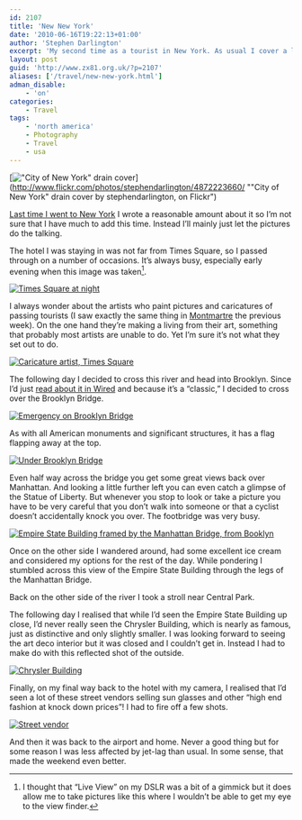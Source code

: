 ```yaml
---
id: 2107
title: 'New New York'
date: '2010-06-16T19:22:13+01:00'
author: 'Stephen Darlington'
excerpt: 'My second time as a tourist in New York. As usual I cover a lot of ground.'
layout: post
guid: 'http://www.zx81.org.uk/?p=2107'
aliases: ['/travel/new-new-york.html']
adman_disable:
    - 'on'
categories:
    - Travel
tags:
    - 'north america'
    - Photography
    - Travel
    - usa
---
```


[!["City of New York" drain cover](https://i0.wp.com/farm5.staticflickr.com/4099/4872223660_355d42a61c.jpg?resize=500%2C333)](http://www.flickr.com/photos/stephendarlington/4872223660/ ""City of New York" drain cover by stephendarlington, on Flickr")

[Last time I went to New York](http://www.zx81.org.uk/travel/new-york-2006.html) I wrote a reasonable amount about it so I’m not sure that I have much to add this time. Instead I’ll mainly just let the pictures do the talking.

The hotel I was staying in was not far from Times Square, so I passed through on a number of occasions. It’s always busy, especially early evening when this image was taken[^1].

[![Times Square at night](https://i0.wp.com/farm5.staticflickr.com/4095/4872224692_8d2bd30e19.jpg?resize=500%2C333)](http://www.flickr.com/photos/stephendarlington/4872224692/ "Times Square at night by stephendarlington, on Flickr")

I always wonder about the artists who paint pictures and caricatures of passing tourists (I saw exactly the same thing in [Montmartre](http://www.zx81.org.uk/travel/paris-part-deux.html) the previous week). On the one hand they’re making a living from their art, something that probably most artists are unable to do. Yet I’m sure it’s not what they set out to do.

[![Caricature artist, Times Square](https://i0.wp.com/farm5.staticflickr.com/4139/4872225234_83f8452697.jpg?resize=500%2C333)](http://www.flickr.com/photos/stephendarlington/4872225234/ "Caricature artist, Times Square by stephendarlington, on Flickr")

The following day I decided to cross this river and head into Brooklyn. Since I’d just [read about it in Wired](http://www.wired.com/thisdayintech/2010/05/0524brooklyn-bridge-opens/) and because it’s a “classic,” I decided to cross over the Brooklyn Bridge.

[![Emergency on Brooklyn Bridge](https://i0.wp.com/farm5.staticflickr.com/4082/4872225422_0b437be069.jpg?resize=500%2C333)](http://www.flickr.com/photos/stephendarlington/4872225422/ "Emergency on Brooklyn Bridge by stephendarlington, on Flickr")

As with all American monuments and significant structures, it has a flag flapping away at the top.

[![Under Brooklyn Bridge](https://i0.wp.com/farm5.staticflickr.com/4093/4872225742_02ee58a1e1.jpg?resize=500%2C333)](http://www.flickr.com/photos/stephendarlington/4872225742/ "Under Brooklyn Bridge by stephendarlington, on Flickr")

Even half way across the bridge you get some great views back over Manhattan. And looking a little further left you can even catch a glimpse of the Statue of Liberty. But whenever you stop to look or take a picture you have to be very careful that you don’t walk into someone or that a cyclist doesn’t accidentally knock you over. The footbridge was very busy.

[![Empire State Building framed by the Manhattan Bridge, from Booklyn](https://i0.wp.com/farm5.staticflickr.com/4121/4872226058_435bbcd582.jpg?resize=333%2C500)](http://www.flickr.com/photos/stephendarlington/4872226058/ "Empire State Building framed by the Manhattan Bridge, from Booklyn by stephendarlington, on Flickr")

Once on the other side I wandered around, had some excellent ice cream and considered my options for the rest of the day. While pondering I stumbled across this view of the Empire State Building through the legs of the Manhattan Bridge.

Back on the other side of the river I took a stroll near Central Park.

The following day I realised that while I’d seen the Empire State Building up close, I’d never really seen the Chrysler Building, which is nearly as famous, just as distinctive and only slightly smaller. I was looking forward to seeing the art deco interior but it was closed and I couldn’t get in. Instead I had to make do with this reflected shot of the outside.

[![Chrysler Building](https://i0.wp.com/farm5.staticflickr.com/4135/4872226370_59903b8d43.jpg?resize=500%2C333)](http://www.flickr.com/photos/stephendarlington/4872226370/ "Chrysler Building by stephendarlington, on Flickr")

Finally, on my final way back to the hotel with my camera, I realised that I’d seen a lot of these street vendors selling sun glasses and other “high end fashion at knock down prices”! I had to fire off a few shots.

[![Street vendor](https://i0.wp.com/farm5.staticflickr.com/4139/4872257126_91515eaac3.jpg?resize=500%2C333)](http://www.flickr.com/photos/stephendarlington/4872257126/ "Street vendor by stephendarlington, on Flickr")

And then it was back to the airport and home. Never a good thing but for some reason I was less affected by jet-lag than usual. In some sense, that made the weekend even better.
[^1]: I thought that “Live View” on my DSLR was a bit of a gimmick but it does allow me to take pictures like this where I wouldn’t be able to get my eye to the view finder.
